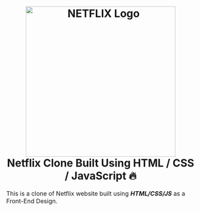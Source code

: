 
<h1 align="center">
  <img title="Netflix" src="https://fhsknightlife.com/wp-content/uploads/2020/04/uVASXqvMzyUrAPfSn9pMtxOC7s89ulzdDKBdtqCP.png" alt="NETFLIX Logo" width="400" />
  <br>
  Netflix Clone Built Using HTML / CSS / JavaScript 🔥
</h1>

<p><font size="3">
  This is a clone of Netflix website built using <strong><em>HTML/CSS/JS</em></strong> as a Front-End Design. 
  <br><br> 
</p>
